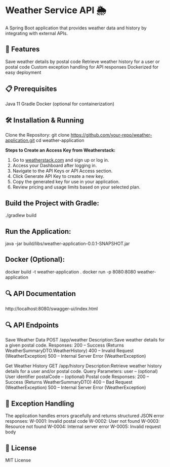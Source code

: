 # Weather Service API 🌦️

A Spring Boot application that provides weather data and history by integrating with external APIs.

## 🚀 Features
Save weather details by postal code
Retrieve weather history for a user or postal code
Custom exception handling for API responses
Dockerized for easy deployment

## 📋 Prerequisites
Java 11
Gradle
Docker (optional for containerization)

## 🛠️ Installation & Running
Clone the Repository:
git clone https://github.com/your-repo/weather-application.git
cd weather-application

**Steps to Create an Access Key from Weatherstack:**
1. Go to [weatherstack.com](https://weatherstack.com) and sign up or log in.
2. Access your Dashboard after logging in.
3. Navigate to the API Keys or API Access section.
4. Click Generate API Key to create a new key.
5. Copy the generated key for use in your application.
6. Review pricing and usage limits based on your selected plan.

## Build the Project with Gradle:
./gradlew build

## Run the Application:
java -jar build/libs/weather-application-0.0.1-SNAPSHOT.jar

## Docker (Optional):
docker build -t weather-application .
docker run -p 8080:8080 weather-application

## 🔍 API Documentation
http://localhost:8080/swagger-ui/index.html

## 🔍 API Endpoints
Save Weather Data
POST /app/weather
Description:Save weather details for a given postal code.
Responses:
200 – Success (Returns WeatherSummaryDTO.WeatherHistory)
400 – Invalid Request (WeatherException)
500 – Internal Server Error (WeatherException)

Get Weather History
GET /app/history
Description:Retrieve weather history details for a user and/or postal code.
Query Parameters:
user – (optional) User identifier
postalCode – (optional) Postal code
Responses:
200 – Success (Returns WeatherSummaryDTO)
400 – Bad Request (WeatherException)
500 – Internal Server Error (WeatherException)

## 🧬 Exception Handling
The application handles errors gracefully and returns structured JSON error responses:
W-0001: Invalid postal code
W-0002: User not found
W-0003: Resource not found
W-0004: Internal server error
W-0005: Invalid request body

## 📝 License
MIT License